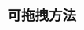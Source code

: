 <!--
 * @Author: your name
 * @Date: 2021-05-30 17:10:42
 * @LastEditTime: 2021-05-30 17:10:56
 * @LastEditors: your name
 * @Description: In User Settings Edit
 * @FilePath: /useful-kit/draggable/README.md
-->
# 可拖拽方法
